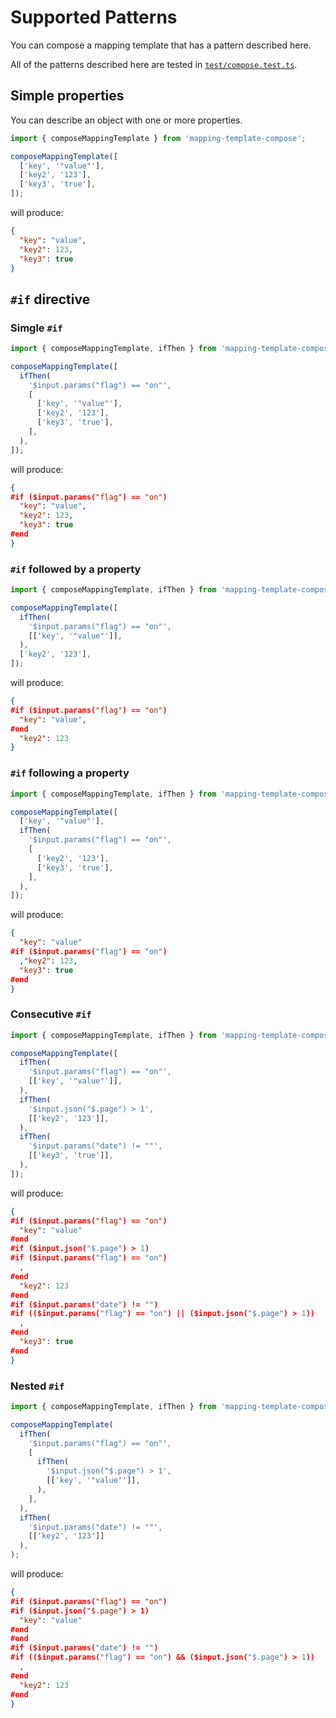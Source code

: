 # Supported Patterns

You can compose a mapping template that has a pattern described here.

All of the patterns described here are tested in [`test/compose.test.ts`](./test/compose.test.ts).

## Simple properties

You can describe an object with one or more properties.

```ts
import { composeMappingTemplate } from 'mapping-template-compose';

composeMappingTemplate([
  ['key', '"value"'],
  ['key2', '123'],
  ['key3', 'true'],
]);
```

will produce:

```json
{
  "key": "value",
  "key2": 123,
  "key3": true
}
```

## `#if` directive

### Simgle `#if`

```ts
import { composeMappingTemplate, ifThen } from 'mapping-template-compose';

composeMappingTemplate([
  ifThen(
    '$input.params("flag") == "on"',
    [
      ['key', '"value"'],
      ['key2', '123'],
      ['key3', 'true'],
    ],
  ),
]);
```

will produce:

```json
{
#if ($input.params("flag") == "on")
  "key": "value",
  "key2": 123,
  "key3": true
#end
}
```

### `#if` followed by a property

```ts
import { composeMappingTemplate, ifThen } from 'mapping-template-compose';

composeMappingTemplate([
  ifThen(
    '$input.params("flag") == "on"',
    [['key', '"value"']],
  ),
  ['key2', '123'],
]);
```

will produce:

```json
{
#if ($input.params("flag") == "on")
  "key": "value",
#end
  "key2": 123
}
```

### `#if` following a property

```ts
import { composeMappingTemplate, ifThen } from 'mapping-template-compose';

composeMappingTemplate([
  ['key', '"value"'],
  ifThen(
    '$input.params("flag") == "on"',
    [
      ['key2', '123'],
      ['key3', 'true'],
    ],
  ),
]);
```

will produce:

```json
{
  "key": "value"
#if ($input.params("flag") == "on")
  ,"key2": 123,
  "key3": true
#end
}
```

### Consecutive `#if`

```ts
import { composeMappingTemplate, ifThen } from 'mapping-template-compose';

composeMappingTemplate([
  ifThen(
    '$input.params("flag") == "on"',
    [['key', '"value"']],
  ),
  ifThen(
    '$input.json("$.page") > 1',
    [['key2', '123']],
  ),
  ifThen(
    '$input.params("date") != ""',
    [['key3', 'true']],
  ),
]);
```

will produce:

```json
{
#if ($input.params("flag") == "on")
  "key": "value"
#end
#if ($input.json("$.page") > 1)
#if ($input.params("flag") == "on")
  ,
#end
  "key2": 123
#end
#if ($input.params("date") != "")
#if (($input.params("flag") == "on") || ($input.json("$.page") > 1))
  ,
#end
  "key3": true
#end
}
```

### Nested `#if`

```ts
import { composeMappingTemplate, ifThen } from 'mapping-template-compose';

composeMappingTemplate(
  ifThen(
    '$input.params("flag") == "on"',
    [
      ifThen(
        '$input.json("$.page") > 1',
        [['key', '"value"']],
      ),
    ],
  ),
  ifThen(
    '$input.params("date") != ""',
    [['key2', '123']]
  ),
);
```

will produce:

```json
{
#if ($input.params("flag") == "on")
#if ($input.json("$.page") > 1)
  "key": "value"
#end
#end
#if ($input.params("date") != "")
#if (($input.params("flag") == "on") && ($input.json("$.page") > 1))
  ,
#end
  "key2": 123
#end
}
```